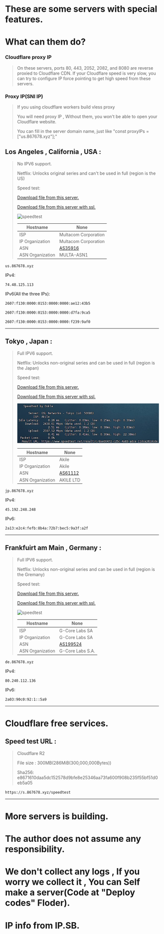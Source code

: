 # These are some servers with special features.
# What can them do?

### Cloudflare proxy IP

> On these servers, ports 80, 443, 2052, 2082, and 8080 are reverse proxied to Cloudflare CDN. If your Cloudflare speed is very slow, you can try to configure IP force pointing to get high speed from these servers.



### Proxy IP(SNI IP)

> If you using cloudflare workers build vless proxy
>
> You will need proxy IP , Without them, you won't be able to open your Cloudflare website.
>
> You can fill in the server domain name, just like "const proxyIPs = ["us.867678.xyz"];"

## Los Angeles , California , USA :

> No IPV6 support.
>
> Netflix: Unlocks original series and can't be used in full (region is the US)
>
> Speed test:
>
> [Download file from this server.](http://us.867678.xyz:81)
>
> [Download file from this server with ssl.](https://us.867678.xyz:82)
>
> ![](US.png "speedtest")
>
> | Hostname         | None                     |
> | ---------------- | ---------------------------------------- |
> | ISP              | 	Multacom Corporation                         |
> | IP Organization  | 	Multacom Corporation                         |
> | ASN              | [AS35916](https://ip.sb/whois/AS35916) |
> | ASN Organization | 	MULTA-ASN1                         |



```
us.867678.xyz
```


IPv4:

```
74.48.125.113
```

IPv6(All the three IPs):

```
2607:f130:0000:0153:0000:0000:ae12:43b5
```
```
2607:f130:0000:0153:0000:0000:d7fa:9ca5 
```
```
2607:f130:0000:0153:0000:0000:f239:9af0 
```

------

## Tokyo , Japan :

> Full IPV6 support.
>
> Netflix: Unlocks non-original series and can be used in full (region is the Japan)
>
> Speed test:
>
> [Download file from this server.](http://jp.867678.xyz:81)
>
> [Download file from this server with ssl.](https://jp.867678.xyz:82)
>
> ![](JP.png "speedtest")
>
> | Hostname         | None                     |
> | ---------------- | ---------------------------------------- |
> | ISP              | 	 	Akile                         |
> | IP Organization  | 	 	Akile                         |
> | ASN              | [AS61112](https://ip.sb/whois/AS61112) |
> | ASN Organization | 	 	AKILE LTD                         |



```
jp.867678.xyz
```

IPv4:

```
45.192.248.248
```

IPv6:

```
2a13:e2c4:fefb:8b4a:72b7:bec5:9a3f:a2f
```

------

## Frankfuirt am Main , Germany :

> Full IPV6 support.
>
> Netflix: Unlocks non-original series and can be used in full (region is the Gremany)
>
> Speed test:
>
> [Download file from this server.](http://de.867678.xyz:81)
>
> [Download file from this server with ssl.](https://de.867678.xyz:82)
>
> ![](DE.png "speedtest")
>
> | Hostname         | None                     |
> | ---------------- | ---------------------------------------- |
> | ISP              | 	 	 	G-Core Labs SA                         |
> | IP Organization  | 	 	 	G-Core Labs SA                         |
> | ASN              | [AS199524](https://ip.sb/whois/AS199524) |
> | ASN Organization | 	 	G-Core Labs S.A.                         |



```
de.867678.xyz
```

IPv4:

```
80.240.112.136
```

IPv6:

```
2a03:90c0:92:1::5a9
```

------


# Cloudflare free services.

## Speed test URL :

> Cloudflare R2 
>
> File size : 300MB(286MiB(300,000,000Bytes))
>
> Sha256: e8671610daa5dc152578d9bfe8e25346aa73fa600f908b235f55bf51d0eb5a05 

```
https://s.867678.xyz/speedtest
```

------


# More servers is building.

# The author does not assume any responsibility.

# We don't collect any logs , If you worry we collect it , You can Self make a server(Code at "Deploy codes" Floder).

# IP info from IP.SB.
